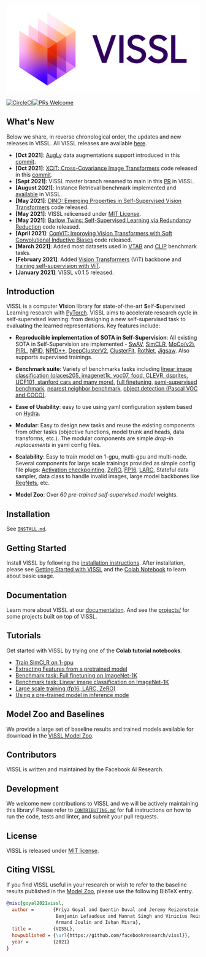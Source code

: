 <img src=".github/logo/Logo_Color_Light_BG.png" width="900"/>

[![CircleCI](https://circleci.com/gh/facebookresearch/vissl.svg?style=svg&circle-token=a0c1dfc4edf0ebe523700b95a563e74eb4d4e5a8)](https://circleci.com/gh/facebookresearch/vissl)[![PRs Welcome](https://img.shields.io/badge/PRs-welcome-brightgreen.svg)](https://github.com/facebookresearch/vissl/blob/main/.github/CONTRIBUTING.md)

## What's New
Below we share, in reverse chronological order, the updates and new releases in VISSL. All VISSL releases are available [here](https://github.com/facebookresearch/vissl/releases).
- **[Oct 2021]**: [AugLy](https://github.com/facebookresearch/AugLy) data augmentations support introduced in this [commit](https://github.com/facebookresearch/vissl/commit/dd9971a0c1fb17c96fd4994d73ebbda6f82c8f03).
- **[Oct 2021]**: [XCiT: Cross-Covariance Image Transformers](https://arxiv.org/pdf/2106.09681.pdf) code released in this [commit](https://github.com/facebookresearch/vissl/commit/056e695a84ed1e1c63320ddeecb577a9e03cde63).
- **[Sept 2021]**: VISSL master branch renamed to main in this [PR](https://github.com/facebookresearch/vissl/pull/425) in VISSL.
- **[August 2021]**: Instance Retrieval benchmark implemented and [available](https://github.com/facebookresearch/vissl/pull/394) in VISSL.
- **[May 2021]**: [DINO: Emerging Properties in Self-Supervised Vision Transformers](https://arxiv.org/pdf/2104.14294.pdf) code released.
- **[May 2021]**: VISSL relicensed under [MIT License](LICENSE).
- **[May 2021]**: [Barlow Twins: Self-Supervised Learning via Redundancy Reduction](https://arxiv.org/abs/2103.03230) code released.
- **[April 2021]**: [ConViT: Improving Vision Transformers with Soft Convolutional Inductive Biases](https://arxiv.org/pdf/2103.10697.pdf) code released.
- **[March 2021]**: Added most datasets used in [VTAB](https://arxiv.org/pdf/1910.04867.pdf) and [CLIP](https://arxiv.org/abs/2103.00020) benchmark tasks.
- **[February 2021]**: Added [Vision Transformers](https://arxiv.org/pdf/2010.11929v1.pdf) (ViT) backbone and [training self-supervision with ViT](https://github.com/facebookresearch/vissl/tree/main/configs/config/pretrain/vision_transformer).
- **[January 2021]**: VISSL v0.1.5 released.

## Introduction
VISSL is a computer **VI**sion library for state-of-the-art **S**elf-**S**upervised **L**earning research with [PyTorch](https://pytorch.org). VISSL aims to accelerate research cycle in self-supervised learning: from designing a new self-supervised task to evaluating the learned representations. Key features include:

- **Reproducible implementation of SOTA in Self-Supervision**: All existing SOTA in Self-Supervision are implemented - [SwAV](https://arxiv.org/abs/2006.09882), [SimCLR](https://arxiv.org/abs/2002.05709), [MoCo(v2)](https://arxiv.org/abs/1911.05722), [PIRL](https://arxiv.org/abs/1912.01991), [NPID](https://arxiv.org/pdf/1805.01978.pdf), [NPID++](https://arxiv.org/abs/1912.01991), [DeepClusterV2](https://arxiv.org/abs/2006.09882), [ClusterFit](https://openaccess.thecvf.com/content_CVPR_2020/papers/Yan_ClusterFit_Improving_Generalization_of_Visual_Representations_CVPR_2020_paper.pdf), [RotNet](https://arxiv.org/abs/1803.07728), [Jigsaw](https://arxiv.org/abs/1603.09246). Also supports supervised trainings.

- **Benchmark suite**: Variety of benchmarks tasks including [linear image classification (places205, imagenet1k, voc07, food, CLEVR, dsprites, UCF101, stanford cars and many more)](https://github.com/facebookresearch/vissl/tree/main/configs/config/benchmark/linear_image_classification), [full finetuning](https://github.com/facebookresearch/vissl/tree/main/configs/config/benchmark/fulltune), [semi-supervised benchmark](https://github.com/facebookresearch/vissl/tree/main/configs/config/benchmark/semi_supervised), [nearest neighbor benchmark](https://github.com/facebookresearch/vissl/tree/main/configs/config/benchmark/nearest_neighbor), [object detection (Pascal VOC and COCO)](https://github.com/facebookresearch/vissl/tree/main/configs/config/benchmark/object_detection).

- **Ease of Usability**: easy to use using yaml configuration system based on [Hydra](https://github.com/facebookresearch/hydra).

- **Modular**: Easy to design new tasks and reuse the existing components from other tasks (objective functions, model trunk and heads, data transforms, etc.). The modular components are simple *drop-in replacements* in yaml config files.

- **Scalability**: Easy to train model on 1-gpu, multi-gpu and multi-node. Several components for large scale trainings provided as simple config file plugs: [Activation checkpointing](https://pytorch.org/docs/stable/checkpoint.html), [ZeRO](https://arxiv.org/abs/1910.02054), [FP16](https://nvidia.github.io/apex/amp.html#o1-mixed-precision-recommended-for-typical-use), [LARC](https://arxiv.org/abs/1708.03888), Stateful data sampler, data class to handle invalid images, large model backbones like [RegNets](https://arxiv.org/abs/2003.13678), etc.

- **Model Zoo**: Over *60 pre-trained self-supervised model* weights.

## Installation

See [`INSTALL.md`](https://github.com/facebookresearch/vissl/blob/main/INSTALL.md).

## Getting Started

Install VISSL by following the [installation instructions](https://github.com/facebookresearch/vissl/blob/main/INSTALL.md).
After installation, please see [Getting Started with VISSL](https://github.com/facebookresearch/vissl/blob/main/GETTING_STARTED.md) and the [Colab Notebook](https://colab.research.google.com/drive/1iigQmKL_DUuBLT6BqjrGXlW9ZIqKIFmt?usp=sharing) to learn about basic usage.

## Documentation

Learn more about VISSL at our [documentation](https://vissl.readthedocs.io). And see the [projects/](projects/) for some projects built on top of VISSL.

## Tutorials

Get started with VISSL by trying one of the **Colab tutorial notebooks**.

- [Train SimCLR on 1-gpu](https://colab.research.google.com/drive/1Rt3Plt3ph84i1A-eolLFafybwjrBFxYe?usp=sharing)
- [Extracting Features from a pretrained model](https://colab.research.google.com/drive/1EXZyW65lXBryWE2ZmC0bar2996KEiBZb?usp=sharing)
- [Benchmark task: Full finetuning on ImageNet-1K](https://colab.research.google.com/drive/1m1LUa-3vIR-rxwcm0QCrefc5S6PAY874?usp=sharing)
- [Benchmark task: Linear image classification on ImageNet-1K](https://colab.research.google.com/drive/1CCuZ50BN99JcOB6VEPytVi_i2tSMd7A3?usp=sharing)
- [Large scale training (fp16, LARC, ZeRO)](https://colab.research.google.com/drive/1fvZdRNUyHxMOaxuEO34x7XeGndzTUfIW?usp=sharing)
- [Using a pre-trained model in inference mode](https://colab.research.google.com/drive/1DkqGi9L47eWjA5j77EVEmbrktWBGoynN?usp=sharing)


## Model Zoo and Baselines
We provide a large set of baseline results and trained models available for download in the [VISSL Model Zoo](https://github.com/facebookresearch/vissl/blob/main/MODEL_ZOO.md).

## Contributors

VISSL is written and maintained by the Facebook AI Research.

## Development

We welcome new contributions to VISSL and we will be actively maintaining this library! Please refer to [`CONTRIBUTING.md`](./.github/CONTRIBUTING.md) for full instructions on how to run the code, tests and linter, and submit your pull requests.

## License

VISSL is released under [MIT license](LICENSE).

## Citing VISSL

If you find VISSL useful in your research or wish to refer to the baseline results published in the [Model Zoo](https://github.com/facebookresearch/vissl/blob/main/MODEL_ZOO.md), please use the following BibTeX entry.

```BibTeX
@misc{goyal2021vissl,
  author =       {Priya Goyal and Quentin Duval and Jeremy Reizenstein and Matthew Leavitt and Min Xu and
                  Benjamin Lefaudeux and Mannat Singh and Vinicius Reis and Mathilde Caron and Piotr Bojanowski and
                  Armand Joulin and Ishan Misra},
  title =        {VISSL},
  howpublished = {\url{https://github.com/facebookresearch/vissl}},
  year =         {2021}
}
```
